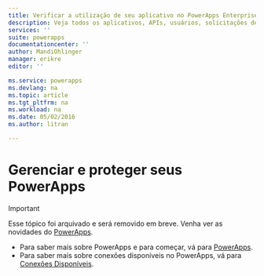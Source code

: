 ```yaml
---
title: Verificar a utilização de seu aplicativo no PowerApps Enterprise| Microsoft Docs
description: Veja todos os aplicativos, APIs, usuários, solicitações de aplicativo e permissões de atualização no portal do Azure
services: ''
suite: powerapps
documentationcenter: ''
author: MandiOhlinger
manager: erikre
editor: ''

ms.service: powerapps
ms.devlang: na
ms.topic: article
ms.tgt_pltfrm: na
ms.workload: na
ms.date: 05/02/2016
ms.author: litran

---
```

# Gerenciar e proteger seus PowerApps
> [!IMPORTANT]
> Esse tópico foi arquivado e será removido em breve. Venha ver as novidades do [PowerApps](https://powerapps.microsoft.com).
> 
> * Para saber mais sobre PowerApps e para começar, vá para [PowerApps](https://powerapps.microsoft.com).  
> * Para saber mais sobre conexões disponíveis no PowerApps, vá para [Conexões Disponíveis](https://powerapps.microsoft.com/tutorials/connections-list/). 
> 
> 

<!--Archived
You create your app service environment, and add APIs and their connections. Now users in your organization can start consuming these APIs and connections. You can also manage all apps created in your organization. These options include:

- See the different apps within your app service environment, including PowerApps, web apps, logic apps, mobile apps, and more.
- See all the APIs used by specific apps.
- View and manage user access to the apps within the app service environment. 
- View and manage user access to the APIs and their connections. 

Remember, your app service environment is yours to add other apps, including web apps and logic apps. You can then open PowerApps Enterprise to see and manage these apps.


## Add PowerApps administrators
After PowerApps Enterprise is enabled and ready to be used, you can add administrators, and monitor other apps within your app service environment.

1. In the [Azure portal](https://portal.azure.com/), open **PowerApps**.
2. Select **Settings**.
3. In **Settings**, select **Admin**:  
![][1]  
4. In **Users**, select **Add**.
5. Select the **Owner** role:  
![][2]  

    > [AZURE.IMPORTANT] Make sure that you select **Owner** role if you are assigning someone as a PowerApps Admin. Other roles listed won't give users full access to manage PowerApps. 

6. Select your users or groups.
7. Select **OK** to complete the steps.

When you add Administrators to PowerApps Enterprise, the users and groups you add as administrators can:

- Add other users as PowerApps administrators.
- Manage all apps as well as their user access.
- Cannot change the billing.

> [AZURE.IMPORTANT] PowerApps Administrators cannot make changes to the App Service Environment until they are given the Owner role on the app service environment's resource group. To do this, see [Get started with PowerApps Enterprise](powerapps-get-started-azure-portal.md).

Once given the Owner role on the app service environment's resource group, the PowerApps administrators can also: 

- Create and configure APIs and their connections.
- Make changes to the PowerApps settings, including the app service environment.
- Add other users and groups and give them roles and permissions to the APIs,  thier connections, and the app service environment. 


## Manage your PowerApps and other types of apps
Once you enable PowerApps and your app service environment, you can add other apps, like web apps and logic apps to the same app service environment. After you do this, the apps are listed under *All apps* along with apps created in PowerApps. You can click on each type of app to browse through the apps. 

### View and manage your PowerApps

1. In the [Azure portal](https://portal.azure.com/), open **PowerApps**.
2. From the **All apps** tile, select **PowerApps**:  
![][3]  
3. Select an app to view details of the app, including:  
    - The APIs the app uses
    - Users and groups who have access to the app 
    - The app's analytics (coming soon)

#### Add an app

You cannot add an app through the Azure portal. Currently, go to the [PowerApps portal](http://go.microsoft.com/fwlink/p/?LinkId=715583).

#### Delete your apps created in PowerApps
As a PowerApps Admin, you can delete any app, including apps created in PowerApps and other types of apps in your app service environment. To delete your app, select the **All apps** tile, select your app, and then select **Delete**:  
![][4]


#### Give users or groups access to use an app
As a PowerApps admin, you can add or remove users and groups to PowerApps.

1. In the [Azure portal](https://portal.azure.com/), open **PowerApps**.
2. In the **All apps** tile, select **PowerApps**:  
![][3]  
3. Select an app, such as **Service Desk**. 
4. In **Settings**, select **App user access**:  
![][5]  
5. Select **Add** to add a new user or group. 
6. Select a role:  
    - Can Edit
    - Can View
7. Select the users or groups.
8. Select **OK** to complete the steps.

### View and manage your Logic apps

1. In the [Azure portal](https://portal.azure.com/), open **PowerApps**.
2. In the **All apps** tile, select **Logic apps**:  
![][8]  
3. Select a logic app to view details of the app. Make sure you select the correction subscription for PowerApps to  list the correct logic apps:  
![][7]  

    > [AZURE.IMPORTANT] At public preview, you may see some inconsistency in the count of logic apps in the browsing blade vs. the count displayed on the main PowerApps blade. This is expected. The portal is displaying all logic apps across all hosting plans and not filtering the logic apps under the app service environment deployed for PowerApps. This behavior will be fixed in a future updates.

    **To learn more about Logic apps and how to manage them, see [these instructions](https://azure.microsoft.com/documentation/services/app-service/logic/).**

### View and manage your Web Apps

1. In the [Azure portal](https://portal.azure.com/), open **PowerApps**.
2. In the **All apps** tile, select **Web apps**:  
![][9]  

    **To learn more about web apps and how to manage them, see [these instructions](https://azure.microsoft.com/documentation/services/app-service/web/).**

### View and manage your Mobile Apps

1. In the [Azure portal](https://portal.azure.com/), open **PowerApps**.
2. In the **All apps** tile, select **Mobile apps**:  
![][10]  

    **To learn more about mobile apps and how to manage them, see [these instructions](https://azure.microsoft.com/documentation/services/app-service/mobile/).**


## Review the security options
Different security methods are used, depending on what you're doing. Here's what you need to know:

- **Subscription administrator**: These administrators control billing and are responsible for signing up your company for PowerApps Enterprise. Only Subscription Administrators can request to enable PowerApps within your company's Azure subscription. 

- **Runtime user access**: There are three different types of runtime user access: 
    - **App user access**: This permission controls if the user of the app *Can edit* the app or *Can view* the app.
    - **API user access**: This permissions controls the runtime access. If users have this permission, he or she can use the API in their app. Users either have permission or don't have permission to use the API at runtime. 
    - **Connection user access**: *Can view* and *Can edit* are the runtime user permissions available for a connection. When you add an API (or connection profile) and create its connection, you grant users and groups these specific permissions:  
        ![][6]  

        For example, you can give the Sales group within your company *Can edit* permission to a connection of a SQL connector API. User with *Can edit* permission will be able to use the connection in their apps as well as edit the connection configuration. User with *Can view* permission will be able to use the connection in their apps but can't modify the connection configuration such as connection string. 

- **Role-based access control** (RBAC): Many Azure offerings use role-based access control to determine who can do what. In PowerApps, RBAC is used in a couple of places:  
    - When you first enter the PowerApps portal, you can add and manage users who should be administrators of the PowerApps. 
    - When you create the app service environment, you add users or groups to PowerApps, and you can remove users or groups from PowerApps. For example, you can add specific Administrator groups within your company to the *Owners* role; which allows them to create APIs and connections. These APIs and connections are then added to apps created in PowerApps.
    - When you add users to apps like Web apps, Logic apps, Mobile apps or Logic apps. You can choose the role for these users.  

        Adding users and assigning roles is just like using [Role-based access control](../role-based-access-control-configure.md) within Azure. Some roles include:   

        Role | Description
        --- | ---
        Contributor | Manages everything except grant access to users.
        Reader | Can view everything, but can't make any changes.
        Owner | Can manage everything and grant users access.

Using these roles, you can grant userA **Can View** permission to a Twitter daily app and userB **Can Edit** permission to ShuttleBus app. You can grant userB access on all APIs. You can really get granular with these rights or add everyone with a specific role. It really depends on your business needs. 


## Summary and next steps
In this topic, you read about the different options to manage your PowerApps and the security methods implemented within PowerApps. 

Now that your Azure portal experience is configured, let's start creating your apps. These are good starters:

- [Create an app from a template in PowerApps](http://go.microsoft.com/fwlink/p/?LinkId=715536) 
- [Create an app from data in PowerApps](http://go.microsoft.com/fwlink/?LinkId=715539) 
- [Create an app from scratch in PowerApps](http://go.microsoft.com/fwlink/p/?LinkId=715538)
-->

[1]: ./media/powerapps-manage-monitor-usage/addadmin.png
[2]: ./media/powerapps-manage-monitor-usage/selectrole.png
[3]: ./media/powerapps-manage-monitor-usage/PowerApps.png
[4]: ./media/powerapps-manage-monitor-usage/deleteapp.png
[5]: ./media/powerapps-manage-monitor-usage/appuseraccess.png
[6]: ./media/powerapps-manage-monitor-usage/selectpermission.png
[7]: ./media/powerapps-manage-monitor-usage/alllogicapps.png
[8]: ./media/powerapps-manage-monitor-usage/logicapps.png
[9]: ./media/powerapps-manage-monitor-usage/webapps.png
[10]: ./media/powerapps-manage-monitor-usage/mobileapps.png

<!---HONumber=AcomDC_0504_2016-->